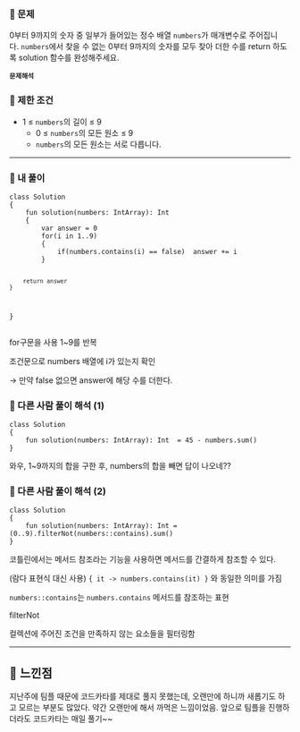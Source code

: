 <h3 id="📖-문제"><strong>📖</strong> 문제</h3>
<p>0부터 9까지의 숫자 중 일부가 들어있는 정수 배열 <code>numbers</code>가 매개변수로 주어집니다. <code>numbers</code>에서 찾을 수 없는 0부터 9까지의 숫자를 모두 찾아 더한 수를 return 하도록 solution 함수를 완성해주세요.</p>
<p><strong><code>문제해석</code></strong></p>
<h3 id="📖-제한-조건"><strong>📖</strong> 제한 조건</h3>
<ul>
<li>1 ≤ <code>numbers</code>의 길이 ≤ 9<ul>
<li>0 ≤ <code>numbers</code>의 모든 원소 ≤ 9</li>
<li><code>numbers</code>의 모든 원소는 서로 다릅니다.</li>
</ul>
</li>
</ul>
<hr />
<h3 id="👻-내-풀이">👻 내 풀이</h3>
<pre><code class="language-kotlin">class Solution 
{
    fun solution(numbers: IntArray): Int 
    {
        var answer = 0
        for(i in 1..9)
        {
            if(numbers.contains(i) == false)  answer += i
        }

        return answer
    }
}</code></pre>
<p>for구문을 사용 1~9를 반복</p>
<p>조건문으로 numbers 배열에 i가 있는지 확인 </p>
<p>→ 만약 false 없으면 answer에 해당 수를 더한다. </p>
<h3 id="👻-다른-사람-풀이-해석-1">👻 다른 사람 풀이 해석 (1)</h3>
<pre><code class="language-kotlin">class Solution 
{
    fun solution(numbers: IntArray): Int  = 45 - numbers.sum()
}</code></pre>
<p>와우, 1~9까지의 합을 구한 후, numbers의 합을 빼면 답이 나오네??</p>
<h3 id="👻-다른-사람-풀이-해석-2">👻 다른 사람 풀이 해석 (2)</h3>
<pre><code class="language-kotlin">class Solution 
{
    fun solution(numbers: IntArray): Int = (0..9).filterNot(numbers::contains).sum()
}</code></pre>
<p>코틀린에서는 메서드 참조라는 기능을 사용하면 메서드를 간결하게 참조할 수 있다.</p>
<p>(람다 표현식 대신 사용) <code>{ it -&gt; numbers.contains(it) }</code> 와 동일한 의미를 가짐</p>
<p><code>numbers::contains</code>는 <code>numbers.contains</code> 메서드를 참조하는 표현</p>
<p>filterNot </p>
<p>컬렉션에 주어진 조건을 만족하지 않는 요소들을 필터링함</p>
<hr />
<h2 id="📖-느낀점"><strong>📖</strong> 느낀점</h2>
<p>지난주에 팀플 때문에 코드카타를 제대로 풀지 못했는데, 오랜만에 하니까 새롭기도 하고 모르는 부분도 많았다. 약간 오랜만에 해서 까먹은 느낌이었음. 앞으로 팀플을 진행하더라도 코드카타는 매일 풀기~~</p>